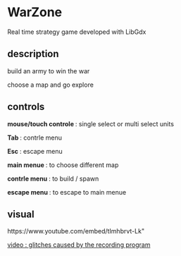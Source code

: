 # WarZone
Real time strategy game 
developed with <a herf="https://libgdx.badlogicgames.com/">LibGdx</a>

<p> </p>
<p> </p>
<p> </p>

## description
<p>build an army to win the war</p>
<p>choose a map and go explore </p>


<p> </p>
<p> </p>
<p> </p>

## controls 

<p><strong> mouse/touch controle </strong>: single select or multi select units</p>
<p><strong> Tab </strong>: contrle menu </p>
<p><strong>Esc </strong>: escape menu </p>
<p><strong> main menue </strong>: to choose different map</p>
<p><strong> contrle menu </strong> : to build / spawn</p>
<p><strong> escape menu </strong> : to escape to main menue</p>

<p> </p>
<p> </p>
<p> </p>

## visual
<p> </p>
<p> </p>
https://www.youtube.com/embed/tImhbrvt-Lk"
<p></p>
<p><u> video : glitches caused by the recording program </u></p>


